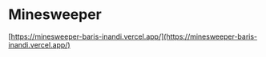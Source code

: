 # Minesweeper

[https://minesweeper-baris-inandi.vercel.app/](https://minesweeper-baris-inandi.vercel.app/)
